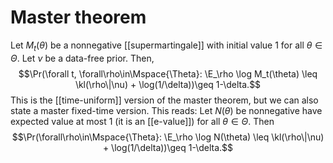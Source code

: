 # Master theorem 

Let $M_t(\theta)$ be a nonnegative [[supermartingale]] with initial value 1 for all $\theta\in\Theta$. Let $\nu$ be a data-free prior. Then, 
$$\Pr(\forall t, \forall\rho\in\Mspace{\Theta}: \E_\rho \log M_t(\theta) \leq \kl(\rho\|\nu) + \log(1/\delta))\geq 1-\delta.$$
This is the [[time-uniform]] version of the master theorem, but we can also state a master fixed-time version. This reads: Let $N(\theta)$ be nonnegative have expected value at most 1 (it is an [[e-value]]) for all $\theta\in\Theta$. Then 
$$\Pr(\forall\rho\in\Mspace{\Theta}: \E_\rho \log N(\theta) \leq \kl(\rho\|\nu) + \log(1/\delta))\geq 1-\delta.$$